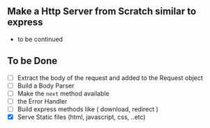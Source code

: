 ## Make a Http Server from Scratch similar to express

- to be continued

## To be Done
- [ ] Extract the body of the request and added to the Request object
- [ ] Build a Body Parser
- [ ] Make the `next` method available
- [ ] the Error Handler
- [ ] Build express methods like ( download, redirect )
- [x] Serve Static files (html, javascript, css, ..etc)